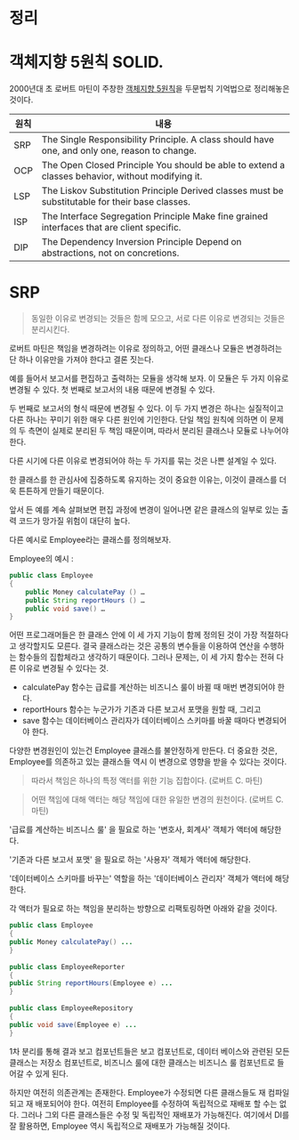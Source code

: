 # 정리

# 객체지향 5원칙 SOLID. 
2000년대 초 로버트 마틴이 주창한 [객체지향 5원칙](http://butunclebob.com/ArticleS.UncleBob.PrinciplesOfOod)을 두문법칙 기억법으로 정리해놓은 것이다.

|원칙|내용|
|--|--|
|SRP	| The Single Responsibility Principle.	A class should have one, and only one, reason to change.
|OCP	| The Open Closed Principle	You should be able to extend a classes behavior, without modifying it.
|LSP	| The Liskov Substitution Principle	Derived classes must be substitutable for their base classes.
|ISP	| The Interface Segregation Principle	Make fine grained interfaces that are client specific.
|DIP	| The Dependency Inversion Principle	Depend on abstractions, not on concretions.

# SRP
> 동일한 이유로 변경되는 것들은 함께 모으고, 서로 다른 이유로 변경되는 것들은 분리시킨다.
> 

로버트 마틴은 책임을 변경하려는 이유로 정의하고, 어떤 클래스나 모듈은 변경하려는 단 하나 이유만을 가져야 한다고 결론 짓는다. 

예를 들어서 보고서를 편집하고 출력하는 모듈을 생각해 보자. 이 모듈은 두 가지 이유로 변경될 수 있다. 첫 번째로 보고서의 내용 때문에 변경될 수 있다. 

두 번째로 보고서의 형식 때문에 변경될 수 있다. 이 두 가지 변경은 하나는 실질적이고 다른 하나는 꾸미기 위한 매우 다른 원인에 기인한다. 단일 책임 원칙에 의하면 이 문제의 두 측면이 실제로 분리된 두 책임 때문이며, 따라서 분리된 클래스나 모듈로 나누어야 한다. 

다른 시기에 다른 이유로 변경되어야 하는 두 가지를 묶는 것은 나쁜 설계일 수 있다.

한 클래스를 한 관심사에 집중하도록 유지하는 것이 중요한 이유는, 이것이 클래스를 더욱 튼튼하게 만들기 때문이다. 

앞서 든 예를 계속 살펴보면 편집 과정에 변경이 일어나면 같은 클래스의 일부로 있는 출력 코드가 망가질 위험이 대단히 높다.

다른 예시로 Employee라는 클래스를 정의해보자.

Employee의 예시 : 

```java
public class Employee
{
	public Money calculatePay () …
	public String reportHours () …
	public void save() …
}
```

어떤 프로그래머들은 한 클래스 안에 이 세 가지 기능이 함께 정의된 것이 가장 적절하다고 생각할지도 모른다. 결국 클래스라는 것은 공통의 변수들을 이용하여 연산을 수행하는 함수들의 집합체라고 생각하기 때문이다. 그러나 문제는, 이 세 가지 함수는 전혀 다른 이유로 변경될 수 있다는 것.

- calculatePay 함수는 급료를 계산하는 비즈니스 룰이 바뀔 때 매번 변경되어야 한다.
- reportHours 함수는 누군가가 기존과 다른 보고서 포맷을 원할 때, 그리고
- save 함수는 데이터베이스 관리자가 데이터베이스 스키마를 바꿀 때마다 변경되어야 한다.

 다양한 변경원인이 있는건 Employee 클래스를 불안정하게 만든다. 더 중요한 것은, Employee를 의존하고 있는 클래스들 역시 이 변경으로 영향을 받을 수 있다는 것이다.
 
> 따라서 책임은 하나의 특정 액터를 위한 기능 집합이다. (로버트 C. 마틴)

> 어떤 책임에 대해 액터는 해당 책임에 대한 유일한 변경의 원천이다. (로버트 C. 마틴)

'급료를 계산하는 비즈니스 룰' 을 필요로 하는 '변호사, 회계사' 객체가 액터에 해당한다.

'기존과 다른 보고서 포맷' 을 필요로 하는 '사용자' 객체가 액터에 해당한다.

'데이터베이스 스키마를 바꾸는' 역할을 하는 '데이터베이스 관리자' 객체가 액터에 해당한다.

각 액터가 필요로 하는 책임을 분리하는 방향으로 리팩토링하면 아래와 같을 것이다. 

```java
public class Employee
{
public Money calculatePay() ...
}
 
public class EmployeeReporter
{
public String reportHours(Employee e) ...
}
 
public class EmployeeRepository
{
public void save(Employee e) ...
}
```

1차 분리를 통해 결과 보고 컴포넌트들은 보고 컴포넌트로, 데이터 베이스와 관련된 모든 클래스는 저장소 컴포넌트로, 비즈니스 룰에 대한 클래스는 비즈니스 룰 컴포넌트로 들어갈 수 있게 된다.

하지만 여전히 의존관계는 존재한다. Employee가 수정되면 다른 클래스들도 재 컴파일되고 재 배포되어야 한다. 여전히 Employee를 수정하여 독립적으로 재배포 할 수는 없다. 그러나 그외 다른 클래스들은 수정 및 독립적인 재배포가 가능해진다. 여기에서 DI를 잘 활용하면, Employee 역시 독립적으로 재배포가 가능해질 것이다. 
